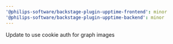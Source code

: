 ```yaml
---
'@philips-software/backstage-plugin-upptime-frontend': minor
'@philips-software/backstage-plugin-upptime-backend': minor
---
```


Update to use cookie auth for graph images
